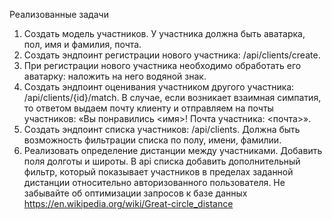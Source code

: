 Реализованные задачи
1. Создать модель участников. У участника должна быть аватарка, пол, имя и фамилия, почта.
2. Создать эндпоинт регистрации нового участника: /api/clients/create.
4. При регистрации нового участника необходимо обработать его аватарку: наложить на него водяной знак.
5. Создать эндпоинт оценивания участником другого участника: /api/clients/{id}/match. В случае, если возникает взаимная симпатия, то ответом выдаем почту клиенту и отправляем на почты
   участников: «Вы понравились <имя>! Почта участника: <почта>».
7. Создать эндпоинт списка участников: /api/clients. Должна быть возможность фильтрации списка по полу, имени, фамилии.
6. Реализовать определение дистанции между участниками. Добавить поля долготы и широты. В api списка добавить дополнительный фильтр, который показывает участников в пределах заданной
   дистанции относительно авторизованного пользователя. Не забывайте об оптимизации запросов к базе данных
   https://en.wikipedia.org/wiki/Great-circle_distance
